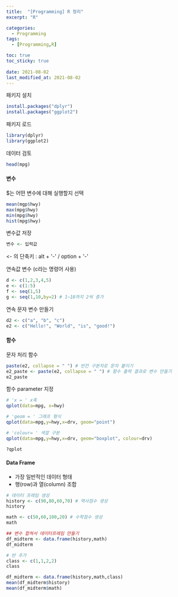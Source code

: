 ```yaml
---
title:  "[Programming] R 정리"
excerpt: "R"

categories:
  - Programming
tags:
  - [Programming,R]

toc: true
toc_sticky: true
 
date: 2021-08-02
last_modified_at: 2021-08-02
---
```



패키지 설치
```R
install.packages("dplyr")
install.packages("ggplot2")
```
패키지 로드
```R
library(dplyr)
library(ggplot2)
```
데이터 검토
```R
head(mpg)
```

#### 변수
$는 어떤 변수에 대해 실행할지 선택
```R
mean(mgp$hwy)
max(mpg$hwy)
min(mpg$hwy)
hist(mpg$hwy)
```

변수값 저장
```R
변수 <- 입력값
```
<- 의 단축키 : alt + '-' / option + '-'

연속값 변수 (c라는 명령어 사용)
```R
d <- c(1,2,3,4,5)
e <- c(1:5)
f <- seq(1,5)
g <- seq(1,10,by=2) # 1~10까지 2씩 증가
```

연속 문자 변수 만들기
```R
d2 <- c("a", "b", "c")
e2 <- c("Hello!", "World", "is", "good!")
```

#### 함수
문자 처리 함수
```R
paste(e2, collapse = " ") # 빈칸 구분자로 문자 붙이기
e2_paste <- paste(e2, collapse = " ") # 함수 출력 결과로 변수 만들기
e2_paste
```
함수 parameter 지정
```R
# 'x = ' x축
qplot(data=mpg, x=hwy)

# 'geom = ' 그래프 형식
qplot(data=mpg,y=hwy,x=drv, geom="point")

# 'colour= ' 색깔 구분
qplot(data=mpg,y=hwy,x=drv, geom="boxplot", colour=drv)

?qplot
```

#### Data Frame
- 가장 일반적인 데이터 형태
- 행(row)과 열(column) 조합
```R
# 데이터 프레임 생성
history <- c(90,80,60,70) # 역사점수 생성
history

math <- c(50,60,100,20) # 수학점수 생성
math

## 변수 합쳐서 데이터프레임 만들기
df_midterm <- data.frame(history,math)
df_midterm

# 반 추가
class <- c(1,1,2,2)
class

df_midterm <- data.frame(history,math,class)
mean(df_midterm$history)
mean(df_midterm$math)
```

```R

```

```R

```

```R

```

```R

```

```R

```

```R

```

```R

```

```R

```

```R

```

```R

```

```R

```

```R

```